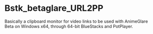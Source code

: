 # Bstk_betaglare_URL2PP
Basically a clipboard monitor for video links to be used with AnimeGlare Beta on Windows x64, through 64-bit BlueStacks and PotPlayer.
